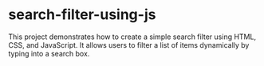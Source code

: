 # search-filter-using-js
This project demonstrates how to create a simple search filter using HTML, CSS, and JavaScript. It allows users to filter a list of items dynamically by typing into a search box.
